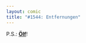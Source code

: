 ```yaml
---
layout: comic
title: "#1544: Entfernungen"
---
```


P.S.: <a href="http://www.fonflatter.de/advent09"><strong>Ölf</strong></a>!
